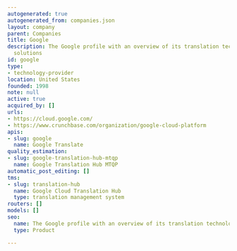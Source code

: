 ```yaml
---
autogenerated: true
autogenerated_from: companies.json
layout: company
parent: Companies
title: Google
description: The Google profile with an overview of its translation technologies and
  solutions
id: google
type:
- technology-provider
location: United States
founded: 1998
note: null
active: true
acquired_by: []
urls:
- https://cloud.google.com/
- https://www.crunchbase.com/organization/google-cloud-platform
apis:
- slug: google
  name: Google Translate
quality_estimation:
- slug: google-translation-hub-mtqp
  name: Google Translation Hub MTQP
automatic_post_editing: []
tms:
- slug: translation-hub
  name: Google Cloud Translation Hub
  type: translation management system
routers: []
models: []
seo:
  name: The Google profile with an overview of its translation technologies and solutions
  type: Product

---
```


